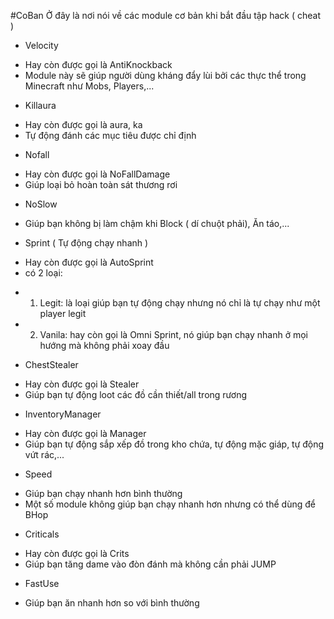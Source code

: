 #CoBan
Ở đây là nơi nói về các module cơ bản khi bắt đầu tập hack ( cheat ) 

* Velocity
 - Hay còn được gọi là AntiKnockback
 - Module này sẽ giúp người dùng kháng đẩy lùi bởi các thực thể trong Minecraft như Mobs, Players,...

* Killaura 
 - Hay còn được gọi là aura, ka
 - Tự động đánh các mục tiêu được chỉ định

* Nofall
 - Hay còn được gọi là NoFallDamage
 - Giúp loại bỏ hoàn toàn sát thương rơi

* NoSlow
 - Giúp bạn không bị làm chậm khi Block ( dí chuột phải), Ăn táo,...

* Sprint ( Tự động chạy nhanh )
 - Hay còn được gọi là AutoSprint 
 - có 2 loại:
  * 1. Legit: là loại giúp bạn tự động chạy nhưng nó chỉ là tự chạy như một player legit
  * 2. Vanila: hay còn gọi là Omni Sprint, nó giúp bạn chạy nhanh ở mọi hướng mà không phải xoay đầu

* ChestStealer
 - Hay còn được gọi là Stealer
 - Giúp bạn tự động loot các đồ cần thiết/all trong rương

* InventoryManager
 - Hay còn được gọi là Manager
 - Giúp bạn tự động sắp xếp đồ trong kho chứa, tự động mặc giáp, tự động vứt rác,...

* Speed
 - Giúp bạn chạy nhanh hơn bình thường
 - Một số module không giúp bạn chạy nhanh hơn nhưng có thể dùng để BHop

* Criticals
 - Hay còn được gọi là Crits
 - Giúp bạn tăng dame vào đòn đánh mà không cần phải JUMP

* FastUse
 - Giúp bạn ăn nhanh hơn so với bình thường

